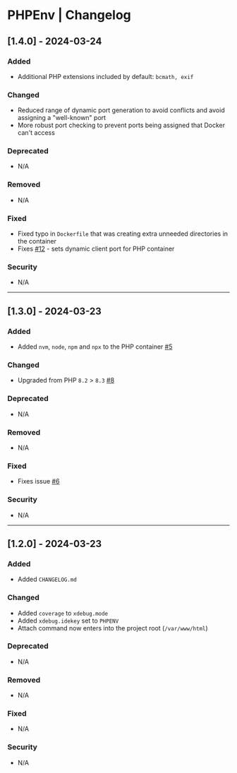# PHPEnv | Changelog

## [1.4.0] - 2024-03-24
### Added
- Additional PHP extensions included by default: `bcmath, exif`

### Changed
- Reduced range of dynamic port generation to avoid conflicts and avoid assigning a "well-known" port
- More robust port checking to prevent ports being assigned that Docker can't access

### Deprecated
- N/A

### Removed
- N/A

### Fixed
- Fixed typo in `Dockerfile` that was creating extra unneeded directories in the container
- Fixes [#12](https://github.com/DanielWinning/phpenv/issues/12) - sets dynamic client port for PHP container

### Security
- N/A

---

## [1.3.0] - 2024-03-23
### Added
- Added `nvm`, `node`, `npm` and `npx` to the PHP container [#5](https://github.com/DanielWinning/phpenv/issues/5)

### Changed
- Upgraded from PHP `8.2` > `8.3` [#8](https://github.com/DanielWinning/phpenv/issues/8)

### Deprecated
- N/A

### Removed
- N/A

### Fixed
- Fixes issue [#6](https://github.com/DanielWinning/phpenv/issues/6)

### Security
- N/A

---

## [1.2.0] - 2024-03-23
### Added
- Added `CHANGELOG.md`

### Changed
- Added `coverage` to `xdebug.mode`
- Added `xdebug.idekey` set to `PHPENV`
- Attach command now enters into the project root (`/var/www/html`)

### Deprecated
- N/A

### Removed
- N/A

### Fixed
- N/A

### Security
- N/A